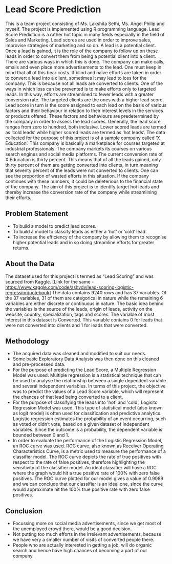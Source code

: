 # Lead Score Prediction

This is a team project consisting of Ms. Lakshita Sethi, Ms. Angel Philip and myself. The project is implemented using R programming language. Lead Score Prediction is a rather hot topic in many fields especially in the field of Sales and Marketing. Lead scores are used in order to improve sales, improvise strategies of marketing and so on. A lead is a potential client. Once a lead is gained, it is the role of the company to follow up on these leads in order to convert them from being a potential client into a client. There are various ways in which this is done. The company can make calls, emails and even place more advertisements to the lead. One must keep in mind that all of this bear costs. If blind and naïve efforts are taken in order to convert a lead into a client, sometimes it may lead to loss for the company. This is because not all leads are converted to clients. One of the ways in which loss can be prevented is to make efforts only to targeted leads. In this way, efforts are streamlined to fewer leads with a greater conversion rate.
The targeted clients are the ones with a higher lead score. Lead score in turn is the score assigned to each lead on the basis of various factors and their behaviour in relation to their interest levels in the services or products offered. These factors and behaviours are predetermined by the company in order to assess the lead scores. Generally, the lead score ranges from zero to hundred, both inclusive. Lower scored leads are termed as ‘cold leads’ while higher scored leads are termed as ‘hot leads’.
The data collected for the purpose of this project is of a sample company called ‘X Education’. This company is basically a marketplace for courses targeted at industrial professionals. The company markets its courses on various search engines and social media platforms. The current conversion rate of X Education is thirty percent. This means that of all the leads gained, only thirty percent of them are getting converted into clients, in turn meaning that seventy percent of the leads were not converted to clients. One can see the proportion of wasted efforts in this situation. If the company continues with these numbers, it could be deleterious to the financial state of the company. The aim of this project is to identify target hot leads and thereby increase the conversion rate of the company while streamlining their efforts.

## Problem Statement
- To build a model to predict lead scores.
- To build a model to classify leads as either a ‘hot’ or ‘cold’ lead.
- To increase the efficiency of the company by allowing them to recognise higher potential leads and in so doing streamline efforts for greater returns.

## About the Data 
The dataset used for this project is termed as “Lead Scoring” and was sourced from Kaggle. [Link for the same - https://www.kaggle.com/code/ashydv/lead-scoring-logistic-regression/notebook]
The data contains 9240 rows and has 37 variables. Of the 37 variables, 31 of them are categorical in nature while the remaining 6 variables are either discrete or continuous in nature. The basic idea behind the variables is the source of the leads, origin of leads, activity on the website, country, specialization, tags and scores. The variable of most interest in this dataset is Converted. This variable contains 0 for leads that were not converted into clients and 1 for leads that were converted.

## Methodology
- The acquired data was cleaned and modified to suit our needs. 
- Some basic Exploratory Data Analysis was then done on this cleaned and pre-processed data. 
- For the purpose of predicting the Lead Score, a Multiple Regression Model was used. Multiple regression is a statistical technique that can be used to analyse the relationship between a single dependent variable and several independent variables. In terms of this project, the objective was to predict the values of a Lead Score variable, which will represent the chances of that lead being converted to a client.
- For the purpose of classifying the leads into 'hot' and 'cold', Logisitc Regression Model was used. This type of statistical model (also known as logit model) is often used for classification and predictive analytics. Logistic regression estimates the probability of an event occurring, such as voted or didn’t vote, based on a given dataset of independent variables. Since the outcome is a probability, the dependent variable is bounded between 0 and 1.
- In order to evaluate the performance of the Logistic Regression Model, an ROC curve was used. ROC curve, also known as Receiver Operating Characteristics Curve, is a metric used to measure the performance of a classifier model. The ROC curve depicts the rate of true positives with respect to the rate of false positives, therefore highlighting the sensitivity of the classifier model. An ideal classifier will have a ROC where the graph would hit a true positive rate of 100% with zero false positives. The ROC curve plotted for our model gives a value of 0.9089 and we can conclude that our classifier is an ideal one, since the curve would approximate hit the 100% true positive rate with zero false positives.

## Conclusion

- Focussing more on social media advertisements, since we get most of the unemployed crowd there, would be a good decision.
- Not putting too much efforts in the irrelevant advertisements, because we have very a smaller number of visits of converted people there.
- People who are actually interested in getting a job, will do organic search and hence have high chances of becoming a part of our company.
